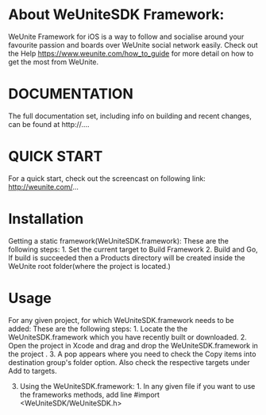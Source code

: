 About WeUniteSDK Framework:
==========================
WeUnite Framework for iOS is a way to follow and socialise around your favourite passion and boards over WeUnite social network easily. 
Check out the Help https://www.weunite.com/how_to_guide for more detail on how to get the most from WeUnite.


DOCUMENTATION
=============
The full documentation set, including info on building and recent changes, can
be found at http://....


QUICK START
=============
For a quick start, check out the screencast on following link:
http://weunite.com/...



Installation
=========
Getting a static framework(WeUniteSDK.framework):
       	These are the following steps:
		1. Set the current target to Build Framework 
		2. Build and Go,
	If build is succeeded then a Products directory will be created inside the WeUnite root folder(where the project is located.) 
         

Usage
========
For any given project, for which WeUniteSDK.framework needs to be added:
         These are the following steps:
		1. Locate the the WeUniteSDK.framework which you have recently built or downloaded.
		2. Open the project in Xcode and drag and drop the WeUniteSDK.framework  in the project .
		3. A pop appears where you need to check the Copy items into destination group's folder option. Also check the respective targets under Add to targets.

3.  Using the  WeUniteSDK.framework:
		1. In any given file if you want to use the frameworks methods, add line
			#import <WeUniteSDK/WeUniteSDK.h> 	
